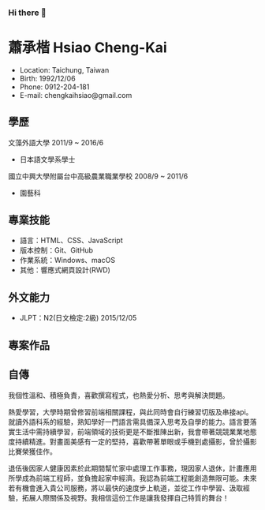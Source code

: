 ### Hi there 👋

<h1>蕭承楷 Hsiao Cheng-Kai</h1>
<ul>
  <li>Location: Taichung, Taiwan</li>
  <li>Birth: 1992/12/06</li>
  <li>Phone: 0912-204-181</li>
  <li>E-mail: chengkaihsiao@gmail.com</li>
</ul>
<h2>學歷</h2>
<p>文藻外語大學   2011/9 ~ 2016/6</p> 
<ul>
  <li>日本語文學系學士</li>
</ul>
<p>國立中興大學附屬台中高級農業職業學校   2008/9 ~ 2011/6</p> 
<ul>
  <li>園藝科</li>
</ul>  
<h2>專業技能</h2>
<ul>
  <li>語言：HTML、CSS、JavaScript</li>
  <li>版本控制：Git、GitHub</li>
  <li>作業系統：Windows、macOS</li>
  <li>其他：響應式網頁設計(RWD)</li>
</ul>
<h2>外文能力</h2>
<ul>
  <li>JLPT：N2(日文檢定:2級)   2015/12/05</li>
</ul>
<h2>專案作品</h2>
<h2>自傳</h2>
<p>我個性溫和、積極負責，喜歡撰寫程式，也熱愛分析、思考與解決問題。</p>
<p>熱愛學習，大學時期曾修習前端相關課程，與此同時會自行練習切版及串接api。就讀外語科系的經驗，熟知學好一門語言需具備深入思考及自學的能力。語言要落實生活中需持續學習，前端領域的技術更是不斷推陳出新，我會帶著競競業業地態度持續精進。對畫面美感有一定的堅持，喜歡帶著單眼或手機到處攝影，曾於攝影比賽榮獲佳作。</p>
<p>退伍後因家人健康因素於此期間幫忙家中處理工作事務，現因家人退休，計畫應用所學成為前端工程師，並負擔起家中經濟。我認為前端工程能創造無限可能。未來若有機會進入貴公司服務，將以最快的速度步上軌道，並從工作中學習、汲取經驗，拓展人際關係及視野。我相信這份工作是讓我發揮自己特質的舞台！</p>
<!--
**hsiaochengkai/hsiaochengkai** is a ✨ _special_ ✨ repository because its `README.md` (this file) appears on your GitHub profile.

Here are some ideas to get you started:


-->
